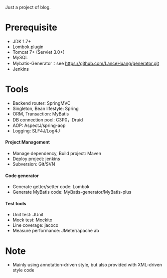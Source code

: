 Just a project of blog.

# Prerequisite
* JDK 1.7+
* Lombok plugin
* Tomcat 7+ (Servlet 3.0+)
* MySQL
* Mybatis-Generator：see https://github.com/LanceHuang/generator.git
* Jenkins


# Tools
* Backend router: SpringMVC
* Singleton, Bean lifestyle: Spring
* ORM, Transaction: MyBatis
* DB connection pool: C3P0，Druid
* AOP: AspectJ/spring-aop
* Logging: SLF4J/Log4J

#### Project Management
* Manage dependency, Build project: Maven
* Deploy project: jenkins
* Subversion: Git/SVN

#### Code generator
* Generate getter/setter code: Lombok
* Generate MyBatis code: MyBatis-generator/MyBatis-plus

#### Test tools
* Unit test: JUnit
* Mock test: Mockito
* Line coverage: jacoco
* Measure performance: JMeter/apache ab


# Note
* Mainly using annotation-driven style, but also provided with XML-driven style code


